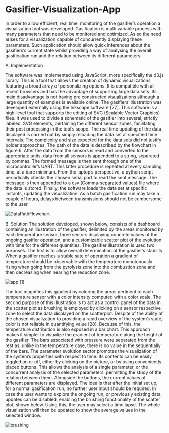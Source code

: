 ﻿# Gasifier-Visualization-App

In order to allow efficient, real time, monitoring of the
gasifier’s operation a visualization tool was developed.
Gasification is multi variable process with many parameters
that need to be monitored and optimized. As so the need arises
for a visualization capable of concurrently displaying these
parameters. Such application should allow quick inferences
about the gasifiers’s current state whilst providing a way of
analysing the overall gasification run and the relation between
its different parameters.

A. Implementation

The software was implemented using JavaScript, more
specifically the d3.js library. This is a tool that allows the
creation of dynamic visualizations featuring a broad array of
personalizing options. It is compatible with all recent
browsers and has the advantage of supporting large data sets.
Its main disadvantage is not having pre constructed
visualizations although a large quantity of examples is
available online. The gasifiers’ illustration was developed
externally using the Inkscape software [27]. This software is
a high-level tool that supports the editing of SVG (Scalable
Vector Graphics) files. It was used to divide a schematic of
the gasifier into several, strictly labeled, SVG elements,
pertaining the different sensor zones, facilitating their post
processing in the tool’s scope. The real time updating of the
data displayed is carried out by simply reloading the data set
at specified time intervals. The complexity and size expected
for the data sets did not justify bolder approaches. The path
of the data is described by the flowchart in figure 6. After the
data from the sensors is read and converted to the appropriate
units, data from all sensors is appended to a string, separated
by commas. The formed message is then sent through one of
the microcontroller’s UART. This latter procedure is
repeated at every sampling time, at a bare minimum. From
the laptop’s perspective, a python script periodically checks
the chosen serial port to read the sent message. The message
is then appended to a csv (Comma-separated values) file
where the data is stored. Finally, the software loads the data
set at specific instants, updating the visualization. As a batch
gasification run may take a couple of hours, delays between
transmissions should not be cumbersome to the user.


![DataPathFlowchart](https://user-images.githubusercontent.com/40301612/96045134-714a9400-0e69-11eb-92b9-a41054494905.png)



B. Solution
The solution developed, shown below, consists of a
dashboard containing an illustration of the gasifier, delimited
by the areas monitored by each temperature sensor, three
sectors displaying concrete values of the ongoing gasifier
operation, and a customizable scatter plot of the evolution
with time for the different quantities. The gasifier illustration
is used two purposes. The first is to allow overall
determination of the gasifier’s stability. When a gasifier
reaches a stable sate of operation a gradient of temperature
should be observable with the temperature monotonously
rising when going from the pyrolysis zone into the
combustion zone and then decreasing when nearing the
reduction zone.


![app (1)](https://user-images.githubusercontent.com/40301612/96045127-70196700-0e69-11eb-9774-7bda930b708f.PNG)

The tool magnifies this gradient by coloring the areas
pertinent to each temperature sensor with a color intensity
computed with a color scale.
The second purpose of this illustration is to act as a
control panel of the data in the scatter plot as brushing is
employed by clicking on a sensor respective zone to select
the data displayed on the scatterplot. Despite of the ability of
the chosen visualization to providing a rapid overview of the
system’s state, color is not reliable in quantifying value [28].
Because of this, the temperature distribution is also exposed
in a bar chart. This approach makes it simpler to visualize the
gradient of temperature along the height of the gasifier. The
bars associated with pressure were separated from the rest as,
unlike in the temperature case, there is no value in the
sequentially of the bars. The parameter evolution sector
promotes the visualization of the system’s properties with
respect to time. Its contents can be easily toggled on or off,
either by clicking on the picture, or by using conveniently
placed buttons. This allows the analysis of a single parameter,
or the concurrent analysis of the selected parameters,
permitting the study of the relation between them. Alongside
the buttons, the current values of different parameters are
displayed. The idea is that after the initial set up, for a normal
gasification run, no further user input should be required. In
case the user wants to explore the ongoing run, or previously
existing data, updates can be disabled, enabling the brushing
functionality of the scatter plot, shown below.
Using this, the user may select a time lapse. The whole
visualization will then be updated to show the average values
in the selected window.

![brushing](https://user-images.githubusercontent.com/40301612/96045420-d43c2b00-0e69-11eb-8847-325bae7fa6b7.png)
